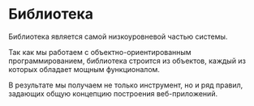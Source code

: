 # Библиотека

Библиотека является самой низкоуровневой частью системы.

Так как мы работаем с объектно-ориентированным программированием, библиотека строится из объектов, каждый из которых обладает мощным функционалом.

В результате мы получаем не только инструмент, но и ряд правил, задающих общую концепцию построения веб-приложений.

